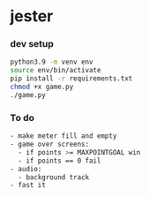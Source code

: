 # jester

### dev setup

```bash
python3.9 -m venv env
source env/bin/activate
pip install -r requirements.txt
chmod +x game.py
./game.py
```
### To do

```bash
- make meter fill and empty
- game over screens:
  - if points >= MAXPOINTGOAL win
  - if points == 0 fail
- audio:
  - background track
- fast it
```
